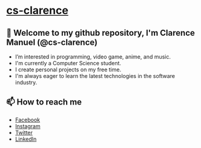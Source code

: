 # [cs-clarence](https://github.com/cs-clarence/cs-clarence)
## 👋 Welcome to my github repository, I'm Clarence Manuel (@cs-clarence)
- I’m interested in programming, video game, anime, and music.
- I'm currently a Computer Science student.
- I create personal projects on my free time.
- I'm always eager to learn the latest technologies in the software industry.

## 📫 How to reach me
- [Facebook](https://www.facebook.com/rencedm112)
- [Instagram](https://www.instagram.com/rencedm112)
- [Twitter](https://www.twitter.com/rencedm112)
- [LinkedIn](https://www.linkedin.com/in/rencedm112)
<!---
cs-clarence/cs-clarence is a ✨ special ✨ repository because its `README.md` (this file) appears on your GitHub profile.
You can click the Preview link to take a look at your changes.
--->
